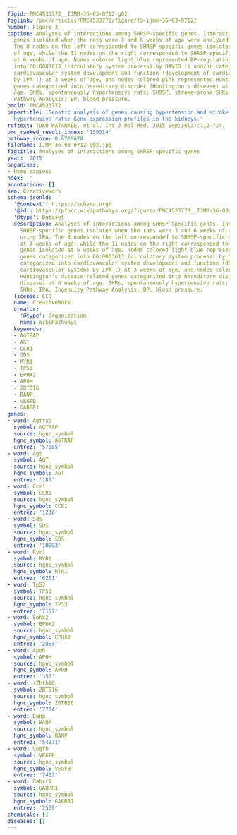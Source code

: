 ```yaml
---
figid: PMC4533772__IJMM-36-03-0712-g02
figlink: /pmc/articles/PMC4533772/figure/f3-ijmm-36-03-0712/
number: Figure 3
caption: Analyses of interactions among SHRSP-specific genes. Interactions among SHRSP-specific
  genes isolated when the rats were 3 and 6 weeks of age were analyzed using IPA.
  The 8 nodes on the left corresponded to SHRSP-specific genes isolated at 3 weeks
  of age, while the 11 nodes on the right corresponded to SHRSP-specific genes isolated
  at 6 weeks of age. Nodes colored light blue represented BP-regulating genes categorized
  into GO:0003013 (circulatory system process) by DAVID () and/or categorized into
  cardiovascular system development and function (development of cardiovascular system)
  by IPA () at 3 weeks of age, and nodes colored pink represented Huntington's disease-related
  genes categorized into hereditary disorder (Huntington's disease) at 6 weeks of
  age. SHRs, spontaneously hypertensive rats; SHRSP, stroke-prone SHRs; IPA, Ingenuity
  Pathway Analysis; BP, blood pressure.
pmcid: PMC4533772
papertitle: 'Genetic analysis of genes causing hypertension and stroke in spontaneously
  hypertensive rats: Gene expression profiles in the kidneys.'
reftext: YUKO WATANABE, et al. Int J Mol Med. 2015 Sep;36(3):712-724.
pmc_ranked_result_index: '130314'
pathway_score: 0.8718678
filename: IJMM-36-03-0712-g02.jpg
figtitle: Analyses of interactions among SHRSP-specific genes
year: '2015'
organisms:
- Homo sapiens
ndex: ''
annotations: []
seo: CreativeWork
schema-jsonld:
  '@context': https://schema.org/
  '@id': https://pfocr.wikipathways.org/figures/PMC4533772__IJMM-36-03-0712-g02.html
  '@type': Dataset
  description: Analyses of interactions among SHRSP-specific genes. Interactions among
    SHRSP-specific genes isolated when the rats were 3 and 6 weeks of age were analyzed
    using IPA. The 8 nodes on the left corresponded to SHRSP-specific genes isolated
    at 3 weeks of age, while the 11 nodes on the right corresponded to SHRSP-specific
    genes isolated at 6 weeks of age. Nodes colored light blue represented BP-regulating
    genes categorized into GO:0003013 (circulatory system process) by DAVID () and/or
    categorized into cardiovascular system development and function (development of
    cardiovascular system) by IPA () at 3 weeks of age, and nodes colored pink represented
    Huntington's disease-related genes categorized into hereditary disorder (Huntington's
    disease) at 6 weeks of age. SHRs, spontaneously hypertensive rats; SHRSP, stroke-prone
    SHRs; IPA, Ingenuity Pathway Analysis; BP, blood pressure.
  license: CC0
  name: CreativeWork
  creator:
    '@type': Organization
    name: WikiPathways
  keywords:
  - AGTRAP
  - AGT
  - CCR1
  - SDS
  - RYR1
  - TP53
  - EPHX2
  - APOH
  - ZBTB16
  - BANP
  - VEGFB
  - GABRR1
genes:
- word: Àgtrap
  symbol: AGTRAP
  source: hgnc_symbol
  hgnc_symbol: AGTRAP
  entrez: '57085'
- word: Agt
  symbol: AGT
  source: hgnc_symbol
  hgnc_symbol: AGT
  entrez: '183'
- word: Ccr1
  symbol: CCR1
  source: hgnc_symbol
  hgnc_symbol: CCR1
  entrez: '1230'
- word: Sds
  symbol: SDS
  source: hgnc_symbol
  hgnc_symbol: SDS
  entrez: '10993'
- word: Ryr1
  symbol: RYR1
  source: hgnc_symbol
  hgnc_symbol: RYR1
  entrez: '6261'
- word: Tp53
  symbol: TP53
  source: hgnc_symbol
  hgnc_symbol: TP53
  entrez: '7157'
- word: Èphx2
  symbol: EPHX2
  source: hgnc_symbol
  hgnc_symbol: EPHX2
  entrez: '2053'
- word: Apoh
  symbol: APOH
  source: hgnc_symbol
  hgnc_symbol: APOH
  entrez: '350'
- word: +Zbtb16
  symbol: ZBTB16
  source: hgnc_symbol
  hgnc_symbol: ZBTB16
  entrez: '7704'
- word: Banp
  symbol: BANP
  source: hgnc_symbol
  hgnc_symbol: BANP
  entrez: '54971'
- word: Vegfb
  symbol: VEGFB
  source: hgnc_symbol
  hgnc_symbol: VEGFB
  entrez: '7423'
- word: Gabrr1
  symbol: GABRR1
  source: hgnc_symbol
  hgnc_symbol: GABRR1
  entrez: '2569'
chemicals: []
diseases: []
---
```

